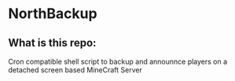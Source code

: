 # NorthBackup
## What is this repo:
Cron compatible shell script to backup and announnce players
on a detached screen based MineCraft Server

